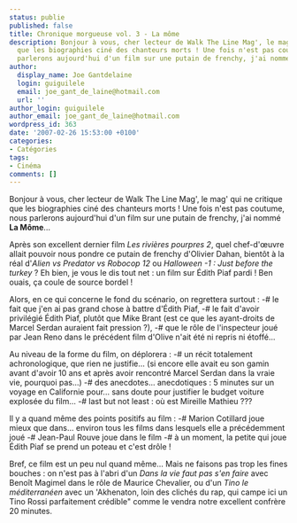 ```yaml
---
status: publie
published: false
title: Chronique morgueuse vol. 3 - La môme
description: Bonjour à vous, cher lecteur de Walk The Line Mag', le mag' qui ne critique
  que les biographies ciné des chanteurs morts ! Une fois n'est pas coutume, nous
  parlerons aujourd'hui d'un film sur une putain de frenchy, j'ai nommé {{La Môme}}...
author:
  display_name: Joe Gantdelaine
  login: guiguilele
  email: joe_gant_de_laine@hotmail.com
  url: ''
author_login: guiguilele
author_email: joe_gant_de_laine@hotmail.com
wordpress_id: 363
date: '2007-02-26 15:53:00 +0100'
categories:
- Catégories
tags:
- Cinéma
comments: []
---
```

Bonjour à vous, cher lecteur de Walk The Line Mag', le mag' qui ne critique que les biographies ciné des chanteurs morts ! Une fois n'est pas coutume, nous parlerons aujourd'hui d'un film sur une putain de frenchy, j'ai nommé __La Môme__...

Après son excellent dernier film *Les rivières pourpres 2*, quel chef-d'œuvre allait pouvoir nous pondre ce putain de frenchy d'Olivier Dahan, bientôt à la réal d'*Alien vs Predator vs Robocop 12* ou *Halloween -1 : Just before the turkey* ? Eh bien, je vous le dis tout net : un film sur Édith Piaf pardi ! Ben ouais, ça coule de source bordel !

Alors, en ce qui concerne le fond du scénario, on regrettera surtout : 
-# le fait que j'en ai pas grand chose à battre d'Édith Piaf, 
-# le fait d'avoir privilégié Édith Piaf, plutôt que Mike Brant (est ce que les ayant-droits de Marcel Serdan auraient fait pression ?), 
-# que le rôle de l'inspecteur joué par Jean Reno dans le précédent film d'Olive n'ait été ni repris ni étoffé...

Au niveau de la forme du film, on déplorera : 
-# un récit totalement achronologique, que rien ne justifie... (si encore elle avait eu son gamin avant d'avoir 10 ans et après avoir rencontré Marcel Serdan dans la vraie vie, pourquoi pas...) 
-# des anecdotes... anecdotiques : 5 minutes sur un voyage en Californie pour... sans doute pour justifier le budget voiture explosée du film... 
-# last but not least : où est Mireille Mathieu ???

Il y a quand même des points positifs au film : 
-# Marion Cotillard joue mieux que dans... environ tous les films dans lesquels elle a précédemment joué 
-# Jean-Paul Rouve joue dans le film 
-# à un moment, la petite qui joue Édith Piaf se prend un poteau et c'est drôle !

Bref, ce film est un peu nul quand même... Mais ne faisons pas trop les fines bouches : on n'est pas à l'abri d'un *Dans la vie faut pas s'en faire* avec Benoît Magimel dans le rôle de Maurice Chevalier, ou d'un *Tino le méditerranéen* avec un 'Akhenaton, loin des clichés du rap, qui campe ici un Tino Rossi parfaitement crédible" comme le vendra notre excellent confrère 20 minutes.
